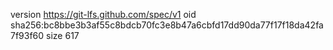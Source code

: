 version https://git-lfs.github.com/spec/v1
oid sha256:bc8bbe3b3af55c8bdcb70fc3e8b47a6cbfd17dd90da77f17f18da42fa7f93f60
size 617
